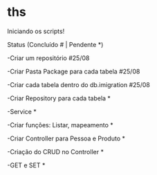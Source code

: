 # ths
Iniciando os scripts!

Status (Concluído # | Pendente *)


-Criar um repositório #25/08

-Criar Pasta Package para cada tabela #25/08

-Criar cada tabela dentro do db.imigration #25/08

-Criar Repository para cada tabela *

-Service *

-Criar funções: Listar, mapeamento *

-Criar Controller para Pessoa e Produto *

-Criação do CRUD no Controller *

-GET e SET *
